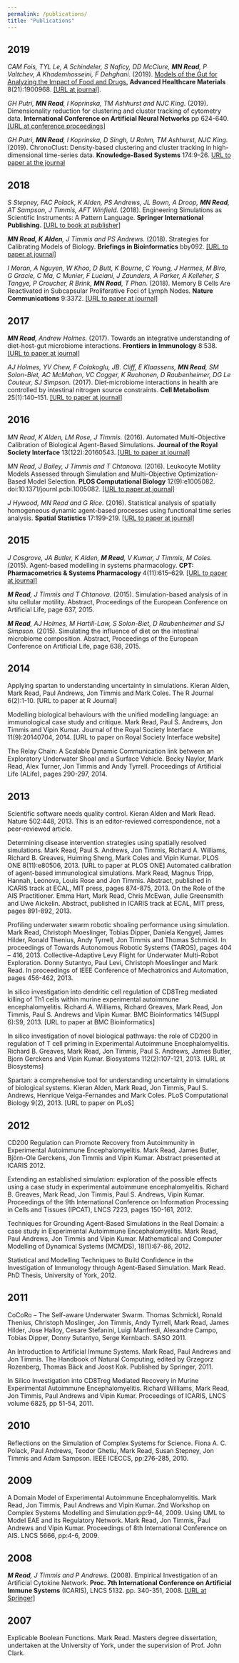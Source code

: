```yaml
---
permalink: /publications/
title: "Publications"
---
```



## 2019

_CAM Fois, TYL Le, A Schindeler, S Naficy, DD McClure, **MN Read**, P Valtchev, A Khademhosseini, F Dehghani_.
(2019).
[Models of the Gut for Analyzing the Impact of Food and Drugs.](https://marknormanread.github.io/pubs/Fois_et_al-2019-Advanced_Healthcare_Materials.pdf)
**Advanced Healthcare Materials** 8(21):1900968.
[[URL at journal]](https://onlinelibrary.wiley.com/doi/full/10.1002/adhm.201900968).

_GH Putri, **MN Read**, I Koprinska, TM Ashhurst and NJC King._
(2019).
Dimensionality reduction for clustering and cluster tracking of cytometry data.
**International Conference on Artificial Neural Networks** pp 624-640.
[[URL at conference proceedings]](https://link.springer.com/chapter/10.1007/978-3-030-30490-4_50)

_GH Putri, **MN Read**, I Koprinska, D Singh, U Rohm, TM Ashhurst, NJC King._
(2019).
ChronoClust: Density-based clustering and cluster tracking in high-dimensional time-series data.
**Knowledge-Based Systems** 174:9-26.
[URL to paper at the journal](https://www.sciencedirect.com/science/article/abs/pii/S0950705119300796)

## 2018

_S Stepney, FAC Polack, K Alden, PS Andrews, JL Bown, A Droop, **MN Read**, AT Sampson, J Timmis, AFT Winfield._
(2018).
Engineering Simulations as Scientific Instruments: A Pattern Language.
**Springer International Publishing.**
[[URL to book at publisher]](https://www.springer.com/gp/book/9783030019372)

_**MN Read, K Alden**, J Timmis and PS Andrews._
(2018).
Strategies for Calibrating Models of Biology.
**Briefings in Bioinformatics** bby092.
[[URL to paper at journal]](https://academic.oup.com/bib/advance-article-abstract/doi/10.1093/bib/bby092/5099477)

_I Moran, A Nguyen, W Khoo, D Butt, K Bourne, C Young, J Hermes, M Biro, G Gracie, C Ma, C Munier, F Luciani, J Zaunders, A Parker, A Kelleher, S Tangye, P Croucher, R Brink, **MN Read**, T Phan._
(2018).
Memory B Cells Are Reactivated in Subcapsular Proliferative Foci of Lymph Nodes.
**Nature Communications** 9:3372.
[[URL to paper at journal]](https://www.nature.com/articles/s41467-018-05772-7)

## 2017

_**MN Read**, Andrew Holmes._
(2017).
Towards an integrative understanding of diet-host-gut microbiome interactions.
**Frontiers in Immunology** 8:538.
[[URL to paper at journal]](https://www.frontiersin.org/articles/10.3389/fimmu.2017.00538/full)

_AJ Holmes, YV Chew, F Colakoglu, JB. Cliff, E Klaassens, **MN Read**, SM Solon-Biet, AC McMahon, VC Cogger, K Ruohonen, D Raubenheimer, DG Le Couteur, SJ Simpson._
(2017).
Diet-microbiome interactions in health are controlled by intestinal nitrogen source constraints.
**Cell Metabolism** 25(1):140–151.
[[URL to paper at journal]](https://www.sciencedirect.com/science/article/pii/S1550413116305538?via%3Dihub)

## 2016

_MN Read, K Alden, LM Rose, J Timmis._
(2016).
Automated Multi-Objective Calibration of Biological Agent-Based Simulations.
**Journal of the Royal Society Interface** 13(122):20160543.
[[URL to paper at journal]](https://royalsocietypublishing.org/doi/full/10.1098/rsif.2016.0543)

_MN Read, J Bailey, J Timmis and T Chtanova._
(2016).
Leukocyte Motility Models Assessed through Simulation and Multi-Objective Optimization-Based Model Selection.
**PLOS Computational Biology** 12(9):e1005082. doi:10.1371/journl.pcbi.1005082.
[[URL to paper at journal]](https://journals.plos.org/ploscompbiol/article?id=10.1371/journal.pcbi.1005082)

_J Hywood, MN Read and G Rice._
(2016).
Statistical analysis of spatially homogeneous dynamic agent-based processes using functional time series analysis.
**Spatial Statistics** 17:199-219.
[[URL to paper at journal]](https://www.sciencedirect.com/science/article/pii/S2211675316300264)

## 2015

_J Cosgrove, JA Butler, K Alden, **M Read**, V Kumar, J Timmis, M Coles._
(2015).
Agent-based modelling in systems pharmacology.
**CPT: Pharmacometrics & Systems Pharmacology** 4(11):615–629.
[[URL to paper at journal]](https://ascpt.onlinelibrary.wiley.com/doi/full/10.1002/psp4.12018)

_**M Read**, J Timmis and T Chtanova._
(2015).
Simulation-based analysis of in situ cellular motility.
Abstract, Proceedings of the European Conference on Artificial Life, page 637, 2015.

_**M Read**, AJ Holmes, M Hartill-Law, S Solon-Biet, D Raubenheimer and SJ Simpson._
(2015).
Simulating the influence of diet on the intestinal microbiome composition.
Abstract, Proceedings of the European Conference on Artificial Life, page 638, 2015.

## 2014

Applying spartan to understanding uncertainty in simulations. Kieran Alden, Mark Read, Paul Andrews, Jon Timmis and Mark Coles. The R Journal 6(2):1-10. [URL to paper at R Journal]

Modelling biological behaviours with the unified modelling language: an immunological case study and critique. Mark Read, Paul S. Andrews, Jon Timmis and Vipin Kumar. Journal of the Royal Society Interface 11(9):20140704, 2014. [URL to paper on Royal Society Interface website]

The Relay Chain: A Scalable Dynamic Communication link between an Exploratory Underwater Shoal and a Surface Vehicle. Becky Naylor, Mark Read, Alex Turner, Jon Timmis and Andy Tyrrell. Proceedings of Artificial Life (ALife), pages 290-297, 2014.

## 2013

Scientific software needs quality control. Kieran Alden and Mark Read. Nature 502:448, 2013. This is an editor-reviewed correspondence, not a peer-reviewed article.

Determining disease intervention strategies using spatially resolved simulations. Mark Read, Paul S. Andrews, Jon Timmis, Richard A. Williams, Richard B. Greaves, Huiming Sheng, Mark Coles and Vipin Kumar. PLOS ONE 8(11):e80506, 2013. [URL to paper at PLOS ONE]
Automated calibration of agent-based immunological simulations. Mark Read, Magnus Tripp, Hannah, Leonova, Louis Rose and Jon Timmis. Abstract, published in ICARIS track at ECAL, MIT press, pages 874-875, 2013.
On the Role of the AIS Practitioner. Emma Hart, Mark Read, Chris McEwan, Julie Greensmith and Uwe Aickelin. Abstract, published in ICARIS track at ECAL, MIT press, pages 891-892, 2013.

Profiling underwater swarm robotic shoaling performance using simulation. Mark Read, Christoph Moeslinger, Tobias Dipper, Daniela Kengyel, James Hilder, Ronald Thenius, Andy Tyrrell, Jon Timmis and Thomas Schmickl. In proceedings of Towards Autonomous Robotic Systems (TAROS), pages 404 – 416, 2013.
Collective-Adaptive Levy Flight for Underwater Multi-Robot Exploration. Donny Sutantyo, Paul Levi, Christoph Moeslinger and Mark Read. In proceedings of IEEE Conference of Mechatronics and Automation, pages 456-462, 2013.

In silico investigation into dendritic cell regulation of CD8Treg mediated killing of Th1 cells within murine experimental autoimmune encephalomyelitis. Richard A. Williams, Richard Greaves, Mark Read, Jon Timmis, Paul S. Andrews and Vipin Kumar. BMC Bioinformatics 14(Suppl 6):S9, 2013. [URL to paper at BMC Bioinformatics]

In silico investigation of novel biological pathways: the role of CD200 in regulation of T cell priming in Experimental Autoimmune Encephalomyelitis. Richard B. Greaves, Mark Read, Jon Timmis, Paul S. Andrews, James Butler, Bjorn Gerckens and Vipin Kumar. Biosystems 112(2):107-121, 2013. [URL at Biosystems]

Spartan: a comprehensive tool for understanding uncertainty in simulations of biological systems. Kieran Alden, Mark Read, Jon Timmis, Paul S. Andrews, Henrique Veiga-Fernandes and Mark Coles. PLoS Computational Biology 9(2), 2013. [URL to paper on PLoS]

## 2012

CD200 Regulation can Promote Recovery from Autoimmunity in Experimental Autoimmune Encephalomyelitis. Mark Read, James Butler, Björn-Ole Gerckens, Jon Timmis and Vipin Kumar. Abstract presented at ICARIS 2012.

Extending an established simulation: exploration of the possible effects using a case study in experimental autoimmune encephalomyelitis. Richard B. Greaves, Mark Read, Jon Timmis, Paul S. Andrews, Vipin Kumar. Proceedings of the 9th International Conference on Information Processing in Cells and Tissues (IPCAT), LNCS 7223, pages 150-161, 2012.

Techniques for Grounding Agent-Based Simulations in the Real Domain: a case study in Experimental Autoimmune Encephalomyelitis. Mark Read, Paul Andrews, Jon Timmis and Vipin Kumar. Mathematical and Computer Modelling of Dynamical Systems (MCMDS), 18(1):67-86, 2012.

Statistical and Modelling Techniques to Build Confidence in the Investigation of Immunology through Agent-Based Simulation. Mark Read. PhD Thesis, University of York, 2012.

## 2011

CoCoRo – The Self-aware Underwater Swarm. Thomas Schmickl, Ronald Thenius, Christoph Moslinger, Jon Timmis, Andy Tyrrell, Mark Read, James Hilder, Jose Halloy, Cesare Stefanini, Luigi Manfredi, Alexandre Campo, Tobias Dipper, Donny Sutantyo, Serge Kernbach. SASO 2011.

An Introduction to Artificial Immune Systems. Mark Read, Paul Andrews and Jon Timmis. The Handbook of Natural Computing, edited by Grzegorz Rozenberg, Thomas Bäck and Joost Kok. Published by Springer, 2011.

In Silico Investigation into CD8Treg Mediated Recovery in Murine Experimental Autoimmune Encephalomyelitis. Richard Williams, Mark Read, Jon Timmis, Paul Andrews and Vipin Kumar. Proceedings of ICARIS, LNCS volume 6825, pp 51-54, 2011.

## 2010

Reflections on the Simulation of Complex Systems for Science. Fiona A. C. Polack, Paul Andrews, Teodor Ghetiu, Mark Read, Susan Stepney, Jon Timmis and Adam Sampson. IEEE ICECCS, pp:276-285, 2010.

## 2009

A Domain Model of Experimental Autoimmune Encephalomyelitis. Mark Read, Jon Timmis, Paul Andrews and Vipin Kumar. 2nd Workshop on Complex Systems Modelling and Simulation.pp:9-44, 2009.
Using UML to Model EAE and its Regulatory Network. Mark Read, Jon Timmis, Paul Andrews and Vipin Kumar. Proceedings of 8th International Conference on AIS. LNCS 5666, pp:4-6, 2009.

## 2008

_**M Read**, J Timmis and P Andrews._
(2008).
Empirical Investigation of an Artificial Cytokine Network.
**Proc. 7th International Conference on Artificial Immune Systems** (ICARIS), LNCS 5132. pp. 340-351, 2008.
[[URL at Springer]](https://link.springer.com/chapter/10.1007/978-3-540-85072-4_30)

## 2007

Explicable Boolean Functions. Mark Read. Masters degree dissertation, undertaken at the University of York, under the supervision of Prof. John Clark.
